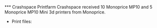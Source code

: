 *** Crashspace Printfarm
Crashspace received 10 Monoprice MP10 and 5 Monoprice MP10 Mini 3d printers from Monoprice. 

* Print files:

